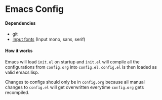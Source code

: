 # Emacs Config

#### Dependencies

* git
* [Input fonts](https://input.djr.com) (Input mono, sans, serif)


#### How it works

Emacs will load `init.el` on startup and `init.el` will compile all the configurations from `config.org` into `config.el`. `config.el` is then loaded as valid emacs lisp.

Changes to configs should only be in `config.org` because all manual changes to `config.el` will get overwritten everytime `config.org` gets recompiled.
